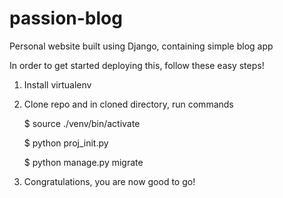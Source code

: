 # passion-blog
Personal website built using Django, containing simple blog app

In order to get started deploying this, follow these easy steps!

1.  Install virtualenv
2.  Clone repo and in cloned directory, run commands


    $ source ./venv/bin/activate
    
    $ python proj_init.py
    
    $ python manage.py migrate
3.  Congratulations, you are now good to go!
